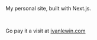 My personal site, built with Next.js.

<br>

Go pay it a visit at [ivanlewin.com](https://www.ivanlewin.com)

